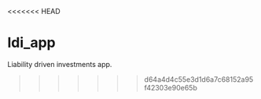 <<<<<<< HEAD
# ldi_app
Liability driven investments app.
>>>>>>> d64a4d4c55e3d1d6a7c68152a95f42303e90e65b

